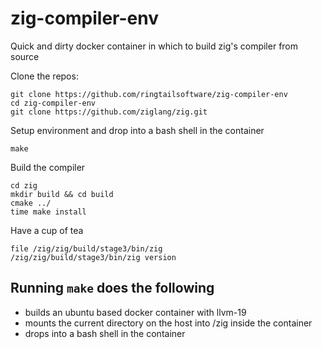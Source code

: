 # zig-compiler-env

Quick and dirty docker container in which to build zig's compiler from source

Clone the repos:

    git clone https://github.com/ringtailsoftware/zig-compiler-env
    cd zig-compiler-env
    git clone https://github.com/ziglang/zig.git

Setup environment and drop into a bash shell in the container

    make

Build the compiler

    cd zig
    mkdir build && cd build
    cmake ../
    time make install

Have a cup of tea

    file /zig/zig/build/stage3/bin/zig
    /zig/zig/build/stage3/bin/zig version


## Running `make` does the following

 - builds an ubuntu based docker container with llvm-19
 - mounts the current directory on the host into /zig inside the container
 - drops into a bash shell in the container


